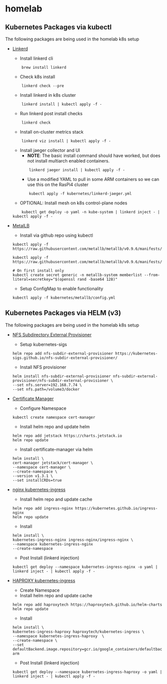 # homelab

## Kubernetes Packages via kubectl 
The following packages are being used in the homelab k8s setup

- [Linkerd](https://linkerd.io/)
    - Install linkerd cli
    ```
        brew install linkerd
    ```
    - Check k8s install 
    ```
        linkerd check --pre
    ```
    - Install linkerd in k8s cluster
    ```
        linkerd install | kubectl apply -f -
    ```
    - Run linkerd post install checks
    ```
        linkerd check
    ```
    - Install on-cluster metrics stack
    ```
        linkerd viz install | kubectl apply -f -
    ```
    - Install jaeger collector and UI
        - **NOTE**: The basic install command should have worked, but does not install multiarch enabled containers.
        ```
            linkerd jaeger install | kubectl apply -f -
        ```
        - Use a modified YAML to pull in some ARM containers so we can use this on the RasPi4 cluster
        ```
            kubectl apply -f kubernetes/linkerd-jaeger.yml
        ```
    - OPTIONAL: Install mesh on k8s control-plane nodes
    ```
        kubectl get deploy -o yaml -n kube-system | linkerd inject - | kubectl apply -f -
    ```

- [MetalLB]()
    + Install via github repo using kubectl
    ```
    kubectl apply -f https://raw.githubusercontent.com/metallb/metallb/v0.9.6/manifests/namespace.yaml

    kubectl apply -f https://raw.githubusercontent.com/metallb/metallb/v0.9.6/manifests/metallb.yaml

    # On first install only
    kubectl create secret generic -n metallb-system memberlist --from-literal=secretkey="$(openssl rand -base64 128)"
    ```
    + Setup ConfigMap to enable functionality
    ```
    kubectl apply -f kubernetes/metallb/config.yml
    ```


## Kubernetes Packages via HELM (v3)
The following packages are being used in the homelab k8s setup

- [NFS Subdirectory External Provisioner](https://github.com/kubernetes-sigs/nfs-subdir-external-provisioner)
    - Setup kubernetes-sigs
    ```
    helm repo add nfs-subdir-external-provisioner https://kubernetes-sigs.github.io/nfs-subdir-external-provisioner/
    ```
    - Install NFS provisioner
    ```
    helm install nfs-subdir-external-provisioner nfs-subdir-external-provisioner/nfs-subdir-external-provisioner \
    --set nfs.server=192.168.7.74 \
    --set nfs.path=/volume3/docker
    ```

- [Certificate Manager](https://cert-manager.io/)
    - Configure Namespace
    ```
    kubectl create namespace cert-manager
    ```
    - Install helm repo and update helm
    ```
    helm repo add jetstack https://charts.jetstack.io
    helm repo update
    ```
    - Install certificate-manager via helm
    ```
    helm install \
    cert-manager jetstack/cert-manager \
    --namespace cert-manager \
    --create-namespace \
    --version v1.3.1 \
    --set installCRDs=true
    ```

- [nginx kubernetes-ingress]()
    - Install helm repo and update cache
    ```
    helm repo add ingress-nginx https://kubernetes.github.io/ingress-nginx
    helm repo update
    ```
    - Install 
    ```
    helm install \
    kubernetes-ingress-nginx ingress-nginx/ingress-nginx \
    --namespace kubernetes-ingress-nginx
    --create-namespace
    ```
    + Post Install (linkerd injection)
    ```
    kubectl get deploy --namespace kubernetes-ingress-nginx -o yaml | linkerd inject - | kubectl apply -f -
    ```

- [HAPROXY kubernetes-ingress]()
    + Create Namespace
    + Install helm repo and update cache
    ```
    helm repo add haproxytech https://haproxytech.github.io/helm-charts
    helm repo update
    ```
    + Install 
    ```
    helm install \
    kubernetes-ingress-haproxy haproxytech/kubernetes-ingress \
    --namespace kubernetes-ingress-haproxy  \
    --create-namespace \
    --set defaultBackend.image.repository=gcr.io/google_containers/defaultbackend-arm
    ```
    + Post Install (linkerd injection)
    ```
    kubectl get deploy --namespace kubernetes-ingress-haproxy -o yaml | linkerd inject - | kubectl apply -f -
    ```
    
